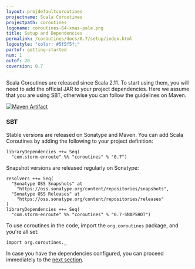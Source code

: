 ```yaml
---
layout: projdefaultcoroutines
projectname: Scala Coroutines
projectpath: coroutines
logoname: coroutines-64-xmas-pale.png
title: Setup and Dependencies
permalink: /coroutines/docs/0.7/setup/index.html
logostyle: "color: #5f5f5f;"
partof: getting-started
num: 1
outof: 20
coversion: 0.7
---
```



Scala Coroutines are released since Scala 2.11.
To start using them,
you will need to add the official JAR to your project dependencies.
Here we assume that you are using SBT,
otherwise you can follow the guidelines on Maven.

[![Maven Artifact](https://img.shields.io/maven-central/v/com.storm-enroute/coroutines_2.11.svg)](http://mvnrepository.com/artifact/com.storm-enroute/coroutines_2.11)


### SBT

Stable versions are released on Sonatype and Maven.
You can add Scala Coroutines by adding the following to your project definition:

    libraryDependencies ++= Seq(
      "com.storm-enroute" %% "coroutines" % "0.7")

Snapshot versions are released regularly on Sonatype:

    resolvers ++= Seq(
      "Sonatype OSS Snapshots" at
        "https://oss.sonatype.org/content/repositories/snapshots",
      "Sonatype OSS Releases" at
        "https://oss.sonatype.org/content/repositories/releases"
    )
    libraryDependencies ++= Seq(
      "com.storm-enroute" %% "coroutines" % "0.7-SNAPSHOT")

To use coroutines in the code, import the `org.coroutines` package,
and you're all set:

    import org.coroutines._

In case you have the dependencies configured,
you can proceed immediately to the [next section](../101/).

